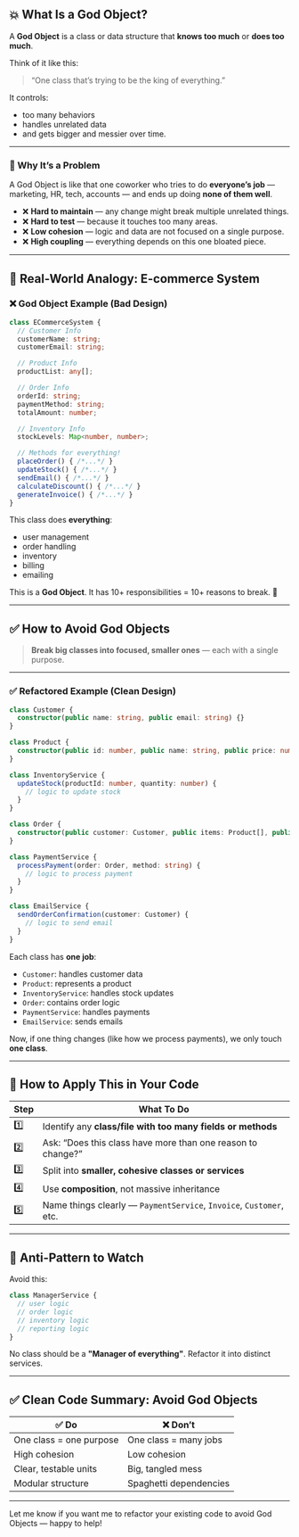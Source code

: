 ## 💥 What Is a God Object?

A **God Object** is a class or data structure that **knows too much** or **does too much**.

Think of it like this:

> “One class that’s trying to be the king of everything.”

It controls:

* too many behaviors
* handles unrelated data
* and gets bigger and messier over time.

---

### 🧠 Why It’s a Problem

A God Object is like that one coworker who tries to do **everyone’s job** — marketing, HR, tech, accounts — and ends up doing **none of them well**.

* ❌ **Hard to maintain** — any change might break multiple unrelated things.
* ❌ **Hard to test** — because it touches too many areas.
* ❌ **Low cohesion** — logic and data are not focused on a single purpose.
* ❌ **High coupling** — everything depends on this one bloated piece.

---

## 🔧 Real-World Analogy: E-commerce System

### ❌ God Object Example (Bad Design)

```ts
class ECommerceSystem {
  // Customer Info
  customerName: string;
  customerEmail: string;

  // Product Info
  productList: any[];

  // Order Info
  orderId: string;
  paymentMethod: string;
  totalAmount: number;

  // Inventory Info
  stockLevels: Map<number, number>;

  // Methods for everything!
  placeOrder() { /*...*/ }
  updateStock() { /*...*/ }
  sendEmail() { /*...*/ }
  calculateDiscount() { /*...*/ }
  generateInvoice() { /*...*/ }
}
```

This class does **everything**:

* user management
* order handling
* inventory
* billing
* emailing

This is a **God Object**. It has 10+ responsibilities = 10+ reasons to break. 🚫

---

## ✅ How to Avoid God Objects

> **Break big classes into focused, smaller ones** — each with a single purpose.

---

### ✅ Refactored Example (Clean Design)

```ts
class Customer {
  constructor(public name: string, public email: string) {}
}

class Product {
  constructor(public id: number, public name: string, public price: number) {}
}

class InventoryService {
  updateStock(productId: number, quantity: number) {
    // logic to update stock
  }
}

class Order {
  constructor(public customer: Customer, public items: Product[], public total: number) {}
}

class PaymentService {
  processPayment(order: Order, method: string) {
    // logic to process payment
  }
}

class EmailService {
  sendOrderConfirmation(customer: Customer) {
    // logic to send email
  }
}
```

Each class has **one job**:

* `Customer`: handles customer data
* `Product`: represents a product
* `InventoryService`: handles stock updates
* `Order`: contains order logic
* `PaymentService`: handles payments
* `EmailService`: sends emails

Now, if one thing changes (like how we process payments), we only touch **one class**.

---

## 🧠 How to Apply This in Your Code

| Step | What To Do                                                          |
| ---- | ------------------------------------------------------------------- |
| 1️⃣  | Identify any **class/file with too many fields or methods**         |
| 2️⃣  | Ask: “Does this class have more than one reason to change?”         |
| 3️⃣  | Split into **smaller, cohesive classes or services**                |
| 4️⃣  | Use **composition**, not massive inheritance                        |
| 5️⃣  | Name things clearly — `PaymentService`, `Invoice`, `Customer`, etc. |

---

## 🔄 Anti-Pattern to Watch

Avoid this:

```ts
class ManagerService {
  // user logic
  // order logic
  // inventory logic
  // reporting logic
}
```

No class should be a **"Manager of everything"**. Refactor it into distinct services.

---

## ✅ Clean Code Summary: Avoid God Objects

| ✅ Do                    | ❌ Don’t                |
| ----------------------- | ---------------------- |
| One class = one purpose | One class = many jobs  |
| High cohesion           | Low cohesion           |
| Clear, testable units   | Big, tangled mess      |
| Modular structure       | Spaghetti dependencies |

---

Let me know if you want me to refactor your existing code to avoid God Objects — happy to help!
